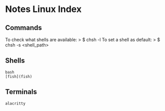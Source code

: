 # Notes Linux Index

## Commands
To check what shells are available:
    > $ chsh -l
To set a shell as default:
    > $ chsh -s <shell_path>

## Shells
    bash
    [fish](fish)

## Terminals
    alacritty
